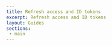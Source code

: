 ```yaml
---
title: Refresh access and ID tokens
excerpt: Refresh access and ID tokens
layout: Guides
sections:
 - main
---
```

